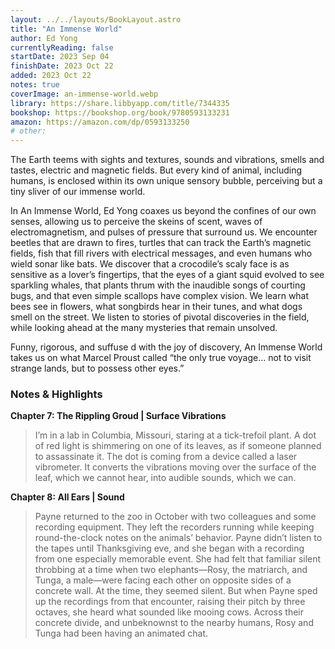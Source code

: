 ```yaml
---
layout: ../../layouts/BookLayout.astro
title: "An Immense World"
author: Ed Yong
currentlyReading: false
startDate: 2023 Sep 04
finishDate: 2023 Oct 22
added: 2023 Oct 22
notes: true
coverImage: an-immense-world.webp
library: https://share.libbyapp.com/title/7344335
bookshop: https://bookshop.org/book/9780593133231
amazon: https://amazon.com/dp/0593133250
# other: 
---
```


The Earth teems with sights and textures, sounds and vibrations, smells and tastes, electric and magnetic fields. But every kind of animal, including humans, is enclosed within its own unique sensory bubble, perceiving but a tiny sliver of our immense world.  

In An Immense World, Ed Yong coaxes us beyond the confines of our own senses, allowing us to perceive the skeins of scent, waves of electromagnetism, and pulses of pressure that surround us. We encounter beetles that are drawn to fires, turtles that can track the Earth’s magnetic fields, fish that fill rivers with electrical messages, and even humans who wield sonar like bats. We discover that a crocodile’s scaly face is as sensitive as a lover’s fingertips, that the eyes of a giant squid evolved to see sparkling whales, that plants thrum with the inaudible songs of courting bugs, and that even simple scallops have complex vision. We learn what bees see in flowers, what songbirds hear in their tunes, and what dogs smell on the street. We listen to stories of pivotal discoveries in the field, while looking ahead at the many mysteries that remain unsolved.  

Funny, rigorous, and suffuse d with the joy of discovery, An Immense World takes us on what Marcel Proust called “the only true voyage… not to visit strange lands, but to possess other eyes.”  

### Notes & Highlights
**Chapter 7: The Rippling Groud | Surface Vibrations**
> I’m in a lab in Columbia, Missouri, staring at a tick-trefoil plant. A dot of red light is shimmering on one of its leaves, as if someone planned to assassinate it. The dot is coming from a device called a laser vibrometer. It converts the vibrations moving over the surface of the leaf, which we cannot hear, into audible sounds, which we can.  

**Chapter 8: All Ears | Sound**
> Payne returned to the zoo in October with two colleagues and some recording equipment. They left the recorders running while keeping round-the-clock notes on the animals’ behavior. Payne didn’t listen to the tapes until Thanksgiving eve, and she began with a recording from one especially memorable event. She had felt that familiar silent throbbing at a time when two elephants—Rosy, the matriarch, and Tunga, a male—were facing each other on opposite sides of a concrete wall. At the time, they seemed silent. But when Payne sped up the recordings from that encounter, raising their pitch by three octaves, she heard what sounded like mooing cows. Across their concrete divide, and unbeknownst to the nearby humans, Rosy and Tunga had been having an animated chat.  
